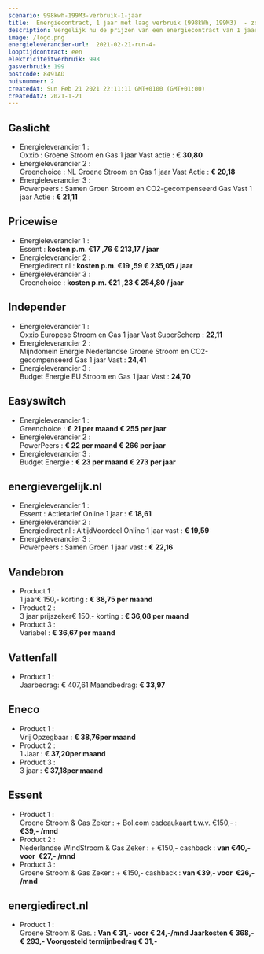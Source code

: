 ```yaml
---
scenario: 998kwh-199M3-verbruik-1-jaar  
title:  Energiecontract, 1 jaar met laag verbruik (998kWh, 199M3)  - zonder schermprint
description: Vergelijk nu de prijzen van een energiecontract van 1 jaar - laagverbruik  
image: /logo.png  
energieleverancier-url:  2021-02-21-run-4-  
looptijdcontract: een  
elektriciteitverbruik: 998  
gasverbruik: 199  
postcode: 8491AD  
huisnummer: 2  
createdAt: Sun Feb 21 2021 22:11:11 GMT+0100 (GMT+01:00)  
createdAt2: 2021-1-21  
---
```


## Gaslicht    
  
- Energieleverancier 1 : <br>Oxxio : Groene Stroom en Gas 1 jaar Vast actie : **€ 30,80**   
- Energieleverancier 2 : <br>Greenchoice : NL Groene Stroom en Gas 1 jaar Vast Actie : **€ 20,18**   
- Energieleverancier 3 : <br>Powerpeers : Samen Groen Stroom en CO2-gecompenseerd Gas Vast 1 jaar Actie : **€ 21,11**  

<!-- ![alt text](/img/el/gaslicht-998kwh-199M3-verbruik-1-jaar-week7.png "Vergelijk energietarieven gaslicht") -->

## Pricewise    
    
- Energieleverancier 1 :  <br>Essent  :  **kosten p.m. €17 ,76 € 213,17 / jaar**  
- Energieleverancier 2 :  <br>Energiedirect.nl :  **kosten p.m. €19 ,59 € 235,05 / jaar**  
- Energieleverancier 3 :  <br>Greenchoice :  **kosten p.m. €21 ,23 € 254,80 / jaar** 
 
<!-- ![alt text](/img/el/pricewise-998kwh-199M3-verbruik-1-jaar-week7.png "Vergelijk energietarieven Pricewise") -->
## Independer    
  
- Energieleverancier 1 :  <br>Oxxio Europese Stroom en Gas 1 jaar Vast SuperScherp  :  **22,11**  
- Energieleverancier 2 :  <br>Mijndomein Energie Nederlandse Groene Stroom en CO2-gecompenseerd Gas 1 jaar Vast :  **24,41**  
- Energieleverancier 3 :  <br>Budget Energie EU Stroom en Gas 1 jaar Vast :  **24,70**  

 
<!-- ![alt text](/img/el/independer-998kwh-199M3-verbruik-1-jaar-week7.png "Vergelijk energietarieven Independer") -->
## Easyswitch    
 
- Energieleverancier 1 :  <br>Greenchoice  : **€ 21 per maand € 255 per jaar**   
- Energieleverancier 2 :  <br>PowerPeers : **€ 22 per maand € 266 per jaar**  
- Energieleverancier 3 :  <br>Budget Energie :  **€ 23 per maand € 273 per jaar**   
 
<!-- ![alt text](/img/el/easyswitch-998kwh-199M3-verbruik-1-jaar-week7.png "Vergelijk energietarieven Easyswitch") -->

## energievergelijk.nl    
   
- Energieleverancier 1 :  <br>Essent  : Actietarief Online 1 jaar   : **€ 18,61**  
- Energieleverancier 2 :  <br>Energiedirect.nl : AltijdVoordeel Online 1 jaar vast   : **€ 19,59**  
- Energieleverancier 3 :  <br>Powerpeers :  Samen Groen 1 jaar vast   : **€ 22,16**  
 
<!-- ![alt text](/img/el/energievergelijk-998kwh-199M3-verbruik-1-jaar-week7.png "Vergelijk energietarieven energievergelijk.nl") -->

## Vandebron    

- Product 1 :  <br>1 jaar€ 150,- korting  :  **€ 38,75 per maand**   
- Product 2 :  <br>3 jaar prijszeker€ 150,- korting :  **€ 36,08 per maand**  
- Product 3 :  <br>Variabel :  **€ 36,67 per maand**   
 
<!-- ![alt text](/img/el/vandebron-998kwh-199M3-verbruik-1-jaar-week7.png "Vergelijk energietarieven VandeBron") -->
## Vattenfall    
  
- Product 1 : <br>Jaarbedrag: € 407,61  Maandbedrag: **€ 33,97**   

<!-- ![alt text](/img/el/vattenfall-998kwh-199M3-verbruik-1-jaar-week7.png "Vergelijk energietarieven Vattenfall") -->

## Eneco    
   
- Product 1 :  <br>Vrij Opzegbaar  : **€ 38,76per maand**  
- Product 2 :  <br>1 Jaar : **€ 37,20per maand**   
- Product 3 :  <br>3 jaar :  **€ 37,18per maand**  
 
<!-- ![alt text](/img/el/eneco-998kwh-199M3-verbruik-1-jaar-week7.png "Vergelijk energietarieven Eneco") -->


## Essent    
  
- Product 1 :  <br>Groene Stroom & Gas Zeker  : + Bol.com cadeaukaart t.w.v. €150,-  : **€39,- /mnd**  
- Product 2 :  <br>Nederlandse WindStroom & Gas Zeker : + €150,- cashback  : **van €40,- voor  €27,- /mnd**  
- Product 3 :  <br>Groene Stroom & Gas Zeker :  + €150,- cashback  : **van €39,- voor  €26,- /mnd**  
 

<!-- ![alt text](/img/el/essent-998kwh-199M3-verbruik-1-jaar-week7.png "Vergelijk energietarieven Essent") -->
## energiedirect.nl    

- Product 1 :  <br>Groene Stroom & Gas.  : **Van € 31,- voor € 24,-/mnd Jaarkosten € 368,- € 293,- Voorgesteld termijnbedrag € 31,-**  
 
<!-- ![alt text](/img/el/energiedirect-998kwh-199M3-verbruik-1-jaar-week7.png "Vergelijk energietarieven energiedirect.nl") -->